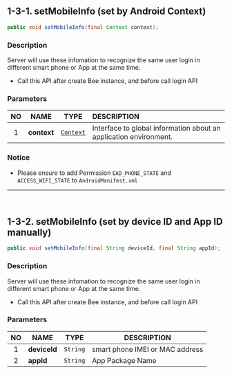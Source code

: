 ## 1-3-1. setMobileInfo (set by Android Context)

```java
public void setMobileInfo(final Context context);
```

### Description

Server will use these infomation to recognize the same user login in different smart phone or App at the same time.

* Call this API after create Bee instance, and before call login API

### Parameters

| NO | NAME | TYPE | DESCRIPTION |
| :---: | --- | --- | :--- |
| 1 | **context** | [`Context`](http://developer.android.com/reference/android/content/Context.html) | Interface to global information about an application environment. |

### Notice

* Please ensure to add Permission `EAD_PHONE_STATE` and `ACCESS_WIFI_STATE` to `AndroidManifest.xml`

----

<br>

## 1-3-2. setMobileInfo (set by device ID and App ID manually)

```java
public void setMobileInfo(final String deviceId, final String appId);
```

### Description

Server will use these infomation to recognize the same user login in different smart phone or App at the same time.

* Call this API after create Bee instance, and before call login API

### Parameters

| NO | NAME | TYPE | DESCRIPTION |
| :---: | --- | --- | --- |
| 1 | **deviceId** | `String` | smart phone IMEI or MAC address |
| 2 | **appId** | `String` | App Package Name |
